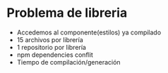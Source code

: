 <!-- classes: prueba-a-intro -->

# Problema de libreria

- Accedemos al componente(estilos) ya compilado
- 15 archivos por librería
- 1 repositorio por librería
- npm dependencies conflit
- Tiempo de compilación/generación
